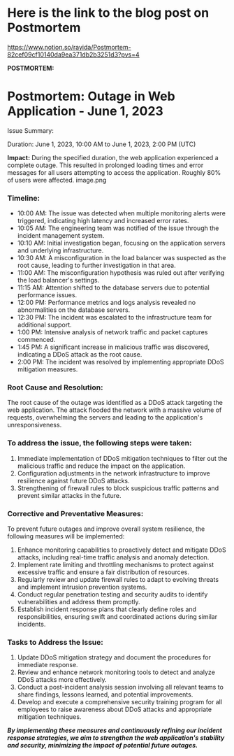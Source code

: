 # Here is the link to the blog post on Postmortem
https://www.notion.so/rayida/Postmortem-82cef09cf10140da9ea371db2b3251d3?pvs=4


**POSTMORTEM:**
# Postmortem: Outage in Web Application - June 1, 2023


Issue Summary:

Duration: June 1, 2023, 10:00 AM to June 1, 2023, 2:00 PM (UTC)

**Impact:** During the specified duration, the web application experienced a complete outage. This resulted in prolonged loading times and error messages for all users attempting to access the application. Roughly 80% of users were affected.
image.png
### **Timeline:**

- 10:00 AM: The issue was detected when multiple monitoring alerts were triggered, indicating high latency and increased error rates.
- 10:05 AM: The engineering team was notified of the issue through the incident management system.
- 10:10 AM: Initial investigation began, focusing on the application servers and underlying infrastructure.
- 10:30 AM: A misconfiguration in the load balancer was suspected as the root cause, leading to further investigation in that area.
- 11:00 AM: The misconfiguration hypothesis was ruled out after verifying the load balancer's settings.
- 11:15 AM: Attention shifted to the database servers due to potential performance issues.
- 12:00 PM: Performance metrics and logs analysis revealed no abnormalities on the database servers.
- 12:30 PM: The incident was escalated to the infrastructure team for additional support.
- 1:00 PM: Intensive analysis of network traffic and packet captures commenced.
- 1:45 PM: A significant increase in malicious traffic was discovered, indicating a DDoS attack as the root cause.
- 2:00 PM: The incident was resolved by implementing appropriate DDoS mitigation measures.

### Root Cause and Resolution:

The root cause of the outage was identified as a DDoS attack targeting the web application. The attack flooded the network with a massive volume of requests, overwhelming the servers and leading to the application's unresponsiveness.

### To address the issue, the following steps were taken:

1. Immediate implementation of DDoS mitigation techniques to filter out the malicious traffic and reduce the impact on the application.
2. Configuration adjustments in the network infrastructure to improve resilience against future DDoS attacks.
3. Strengthening of firewall rules to block suspicious traffic patterns and prevent similar attacks in the future.

### Corrective and Preventative Measures:

To prevent future outages and improve overall system resilience, the following measures will be implemented:

1. Enhance monitoring capabilities to proactively detect and mitigate DDoS attacks, including real-time traffic analysis and anomaly detection.
2. Implement rate limiting and throttling mechanisms to protect against excessive traffic and ensure a fair distribution of resources.
3. Regularly review and update firewall rules to adapt to evolving threats and implement intrusion prevention systems.
4. Conduct regular penetration testing and security audits to identify vulnerabilities and address them promptly.
5. Establish incident response plans that clearly define roles and responsibilities, ensuring swift and coordinated actions during similar incidents.

### Tasks to Address the Issue:

1. Update DDoS mitigation strategy and document the procedures for immediate response.
2. Review and enhance network monitoring tools to detect and analyze DDoS attacks more effectively.
3. Conduct a post-incident analysis session involving all relevant teams to share findings, lessons learned, and potential improvements.
4. Develop and execute a comprehensive security training program for all employees to raise awareness about DDoS attacks and appropriate mitigation techniques.

***By implementing these measures and continuously refining our incident response strategies, we aim to strengthen the web application's stability and security, minimizing the impact of potential future outages.***


